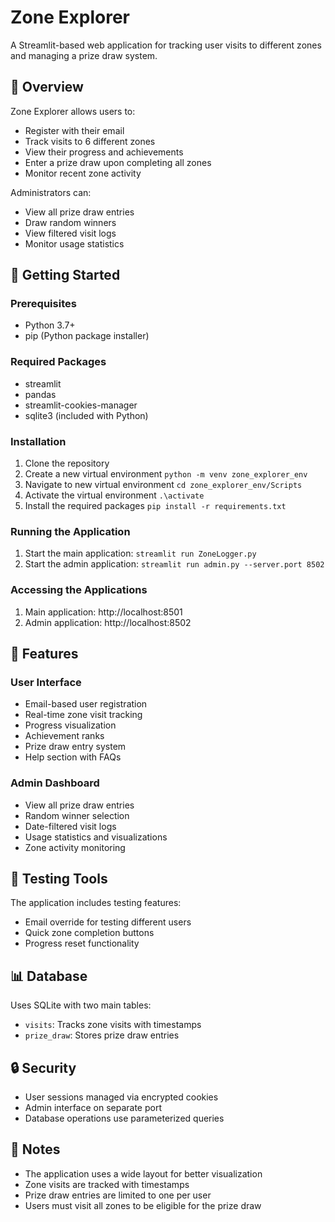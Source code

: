 # Zone Explorer

A Streamlit-based web application for tracking user visits to different zones and managing a prize draw system.

## 🎯 Overview

Zone Explorer allows users to:
- Register with their email
- Track visits to 6 different zones
- View their progress and achievements
- Enter a prize draw upon completing all zones
- Monitor recent zone activity

Administrators can:
- View all prize draw entries
- Draw random winners
- View filtered visit logs
- Monitor usage statistics

## 🚀 Getting Started

### Prerequisites
- Python 3.7+
- pip (Python package installer)

### Required Packages
- streamlit
- pandas
- streamlit-cookies-manager
- sqlite3 (included with Python)

### Installation

1. Clone the repository
2. Create a new virtual environment
    `python -m venv zone_explorer_env`
3. Navigate to new virtual environment
    `cd zone_explorer_env/Scripts`
4. Activate the virtual environment
    `.\activate`
5. Install the required packages
    `pip install -r requirements.txt`

### Running the Application

1. Start the main application:
    `streamlit run ZoneLogger.py`
2. Start the admin application:
    `streamlit run admin.py --server.port 8502`

### Accessing the Applications

1. Main application: http://localhost:8501
2. Admin application: http://localhost:8502

## 📱 Features

### User Interface
- Email-based user registration
- Real-time zone visit tracking
- Progress visualization
- Achievement ranks
- Prize draw entry system
- Help section with FAQs

### Admin Dashboard
- View all prize draw entries
- Random winner selection
- Date-filtered visit logs
- Usage statistics and visualizations
- Zone activity monitoring

## 🔧 Testing Tools

The application includes testing features:
- Email override for testing different users
- Quick zone completion buttons
- Progress reset functionality

## 📊 Database

Uses SQLite with two main tables:
- `visits`: Tracks zone visits with timestamps
- `prize_draw`: Stores prize draw entries

## 🔒 Security

- User sessions managed via encrypted cookies
- Admin interface on separate port
- Database operations use parameterized queries

## 📝 Notes

- The application uses a wide layout for better visualization
- Zone visits are tracked with timestamps
- Prize draw entries are limited to one per user
- Users must visit all zones to be eligible for the prize draw
